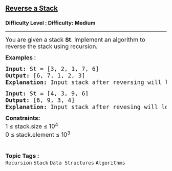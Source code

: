 <h2><a href="https://www.geeksforgeeks.org/problems/reverse-a-stack/1">Reverse a Stack</a></h2><h3>Difficulty Level : Difficulty: Medium</h3><hr><div class="problems_problem_content__Xm_eO"><p><span style="font-size: 18px;">You are given a stack <strong>St</strong>. Implement an algorithm to reverse the stack using recursion.&nbsp;</span></p>
<p><strong><span style="font-size: 18px;">Examples :<br></span></strong></p>
<pre><strong><span style="font-size: 18px;">Input: </span></strong><span style="font-size: 18px;">St = [3, 2, 1, 7, 6]<br><strong>Output: </strong>[6, 7, 1, 2, 3]<br><strong>Explanation: </strong>Input stack after reversing will look like the stack in the output.<br></span></pre>
<pre><span style="font-size: 18px;"><strong>Input:</strong> St = [4, 3, 9, 6]<br><strong>Output:</strong> [6, 9, 3, 4]<br><strong>Explanation:</strong> Input stack after revesing will look like the stack in the output.</span></pre>
<p><span style="font-size: 18px;"><strong>Constraints:</strong><br>1 ≤ stack.size ≤ 10<sup>4</sup></span><br><span style="font-size: 18px;">0</span><span style="font-size: 18px;">&nbsp;≤ stack.element ≤ 10<sup>3</sup></span></p></div><br><p><span style=font-size:18px><strong>Topic Tags : </strong><br><code>Recursion</code>&nbsp;<code>Stack</code>&nbsp;<code>Data Structures</code>&nbsp;<code>Algorithms</code>&nbsp;